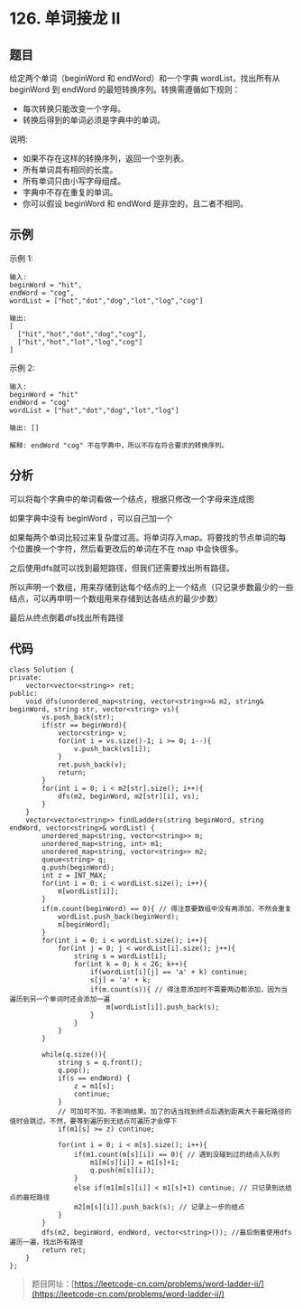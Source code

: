 # 126. 单词接龙 II

## 题目

给定两个单词（beginWord 和 endWord）和一个字典 wordList，找出所有从 beginWord 到 endWord 的最短转换序列。转换需遵循如下规则：

* 每次转换只能改变一个字母。
* 转换后得到的单词必须是字典中的单词。

说明:

* 如果不存在这样的转换序列，返回一个空列表。
* 所有单词具有相同的长度。
* 所有单词只由小写字母组成。
* 字典中不存在重复的单词。
* 你可以假设 beginWord 和 endWord 是非空的，且二者不相同。

## 示例

示例 1:
	
	输入:
	beginWord = "hit",
	endWord = "cog",
	wordList = ["hot","dot","dog","lot","log","cog"]
	
	输出:
	[
	  ["hit","hot","dot","dog","cog"],
	  ["hit","hot","lot","log","cog"]
	]

示例 2:
	
	输入:
	beginWord = "hit"
	endWord = "cog"
	wordList = ["hot","dot","dog","lot","log"]
	
	输出: []
	
	解释: endWord "cog" 不在字典中，所以不存在符合要求的转换序列。

## 分析

可以将每个字典中的单词看做一个结点，根据只修改一个字母来连成图

如果字典中没有 beginWord ，可以自己加一个

如果每两个单词比较过来复杂度过高。将单词存入map。将要找的节点单词的每个位置换一个字符，然后看更改后的单词在不在 map 中会快很多。

之后使用dfs就可以找到最短路径，但我们还需要找出所有路径。

所以声明一个数组，用来存储到达每个结点的上一个结点（只记录步数最少的一些结点，可以再申明一个数组用来存储到达各结点的最少步数）

最后从终点倒着dfs找出所有路径

## 代码

	class Solution {
	private:
	    vector<vector<string>> ret;
	public:
	    void dfs(unordered_map<string, vector<string>>& m2, string& beginWord, string str, vector<string> vs){
	        vs.push_back(str);
	        if(str == beginWord){
	            vector<string> v;
	            for(int i = vs.size()-1; i >= 0; i--){
	                v.push_back(vs[i]);
	            }
	            ret.push_back(v);
	            return;
	        }
	        for(int i = 0; i < m2[str].size(); i++){
	            dfs(m2, beginWord, m2[str][i], vs);
	        }
	    }
	    vector<vector<string>> findLadders(string beginWord, string endWord, vector<string>& wordList) {
	        unordered_map<string, vector<string>> m;
	        unordered_map<string, int> m1;
	        unordered_map<string, vector<string>> m2;
	        queue<string> q;
	        q.push(beginWord);
	        int z = INT_MAX;
	        for(int i = 0; i < wordList.size(); i++){
	            m[wordList[i]];
	        }
	        if(m.count(beginWord) == 0){ // 得注意要数组中没有再添加，不然会重复
	            wordList.push_back(beginWord);
	            m[beginWord];
	        }
	        for(int i = 0; i < wordList.size(); i++){
	            for(int j = 0; j < wordList[i].size(); j++){
	                string s = wordList[i];
	                for(int k = 0; k < 26; k++){
	                    if(wordList[i][j] == 'a' + k) continue;
	                    s[j] = 'a' + k;
	                    if(m.count(s)){ // 得注意添加时不需要两边都添加，因为当遍历到另一个单词时还会添加一遍
	                        m[wordList[i]].push_back(s);
	                    }
	                }
	            }
	        }
	
	        while(q.size()){
	            string s = q.front();
	            q.pop();
	            if(s == endWord) {
	                z = m1[s];
	                continue;
	            }
	            // 可加可不加，不影响结果。加了的话当找到终点后遇到距离大于最短路径的值时会跳过。不然，要等到遍历到无结点可遍历才会停下
	            if(m1[s] >= z) continue; 
	
	            for(int i = 0; i < m[s].size(); i++){
	                if(m1.count(m[s][i]) == 0){ // 遇到没碰到过的结点入队列
	                    m1[m[s][i]] = m1[s]+1;
	                    q.push(m[s][i]);
	                }
	                else if(m1[m[s][i]] < m1[s]+1) continue; // 只记录到达结点的最短路径
	                m2[m[s][i]].push_back(s); // 记录上一步的结点
	            }
	        }
	        dfs(m2, beginWord, endWord, vector<string>()); //最后倒着使用dfs遍历一遍，找出所有路径
	        return ret;
	    }
	};

> 题目网址：[https://leetcode-cn.com/problems/word-ladder-ii/](https://leetcode-cn.com/problems/word-ladder-ii/)